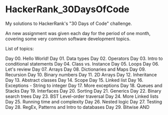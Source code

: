 # HackerRank_30DaysOfCode

My solutions to HackerRank's "30 Days of Code" challenge.

An new assignment was given each day for the period of one month, covering some very common software development topics.

List of topics:

Day 00. Hello World!
Day 01. Data types 
Day 02. Operators
Day 03. Intro to conditional statements
Day 04. Class vs. Instance
Day 05. Loops
Day 06. Let's review
Day 07. Arrays
Day 08. Dictionaries and Maps
Day 09. Recursion
Day 10. Binary numbers
Day 11. 2D Arrays
Day 12. Inheritance
Day 13. Abstract classes
Day 14. Scope
Day 15. Linked list
Day 16. Exceptions - String to integer
Day 17. More exceptions
Day 18. Queues and Stacks
Day 19. Interfaces
Day 20. Sorting
Day 21. Generics
Day 22. Binary search trees
Day 23. BST Level-order traversal
Day 24. More Linked lists
Day 25. Running time and complexity
Day 26. Nested logic
Day 27. Testing
Day 28. RegEx, Patterns and Intro to databases
Day 29. Bitwise AND
